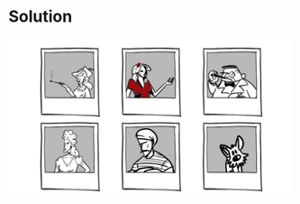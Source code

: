 # Solution
![alt text](https://github.com/Rosaverde/UoL_ITP1_Sleuth/blob/main/301-0/solution.jpg?raw=true)